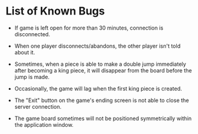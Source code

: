 # List of Known Bugs

- If game is left open for more than 30 minutes, connection is disconnected.

- When one player disconnects/abandons, the other player isn't told about it.

- Sometimes, when a piece is able to make a double jump immediately after becoming a king piece, it will disappear from the board before the jump is made.

- Occasionally, the game will lag when the first king piece is created. 

- The "Exit" button on the game's ending screen is not able to close the server connection.

- The game board sometimes will not be positioned symmetrically within the application window.
